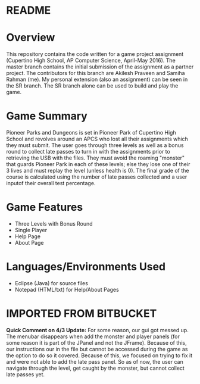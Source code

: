 # README #

# Overview #
This repository contains the code written for a game project assignment (Cupertino High School, AP Computer Science, April-May 2016).
The master branch contains the initial submission of the assignment as a partner project. The contributors for this branch are Akilesh
Praveen and Samiha Rahman (me). My personal extension (also an assignment) can be seen in the SR branch. The SR branch alone can be used
to build and play the game.

# Game Summary #
Pioneer Parks and Dungeons is set in Pioneer Park of Cupertino High School and revolves around an APCS who lost all their assignments which they must submit. The user goes through three levels as well as a bonus round to collect late passes to turn in with the assignments prior to retrieving the USB with the files. They must avoid the roaming "monster" that guards Pioneer Park in each of these levels; else they lose one of their 3 lives and must replay the level (unless health is 0). The final grade of the course is calculated using the number of late passes collected and a user inputof their overall test percentage.

# Game Features #
* Three Levels with Bonus Round
* Single Player
* Help Page
* About Page

# Languages/Environments Used #
* Eclipse (Java) for source files
* Notepad (HTML/txt) for Help/About Pages

# IMPORTED FROM BITBUCKET #
**Quick Comment on 4/3 Update:** For some reason, our gui got  messed up. The menubar disappears when add the monster and player panels (for some reason it is part of the JPanel and not the JFrame). Because of this, our  instructions our  in  the file but cannot be accessed during the game as the option to do so it covered. Because of this, we focused on trying to fix it and were not able to add the late pass panel. So as of now, the user can navigate through the level, get caught by the monster, but cannot collect late passes yet.

